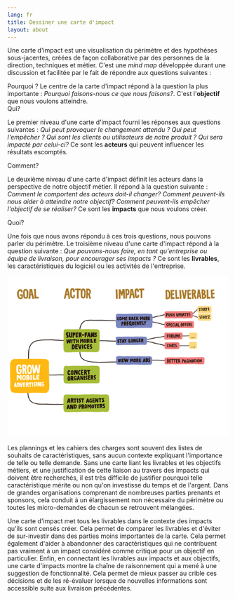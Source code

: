 ```yaml
---
lang: fr
title: Dessiner une carte d'impact
layout: about
---
```

Une carte d'impact est une visualisation du périmètre et des hypothèses sous-jacentes, créées de façon collaborative par des personnes de la direction, techniques et métier. C'est une <i>mind map</i> développée durant une discussion et facilitée par le fait de répondre aux questions suivantes :

<div class="row">
  <span class="span2">Pourquoi ?</span>
  <span class="span6">
    Le centre de la carte d'impact répond à la question la plus importante : <i>Pourquoi faisons-nous ce que nous faisons?</i>. C'est l'<b>objectif</b> que nous voulons atteindre.
  </span>
</div>
<div class="row">
  <span class="span2">Qui?</span>
  <span class="span6">
    <p>Le premier niveau d'une carte d'impact fourni les réponses aux questions suivantes : <i>Qui peut provoquer le changement attendu ? Qui peut l'empêcher ? Qui sont les clients ou utilisateurs de notre produit ? Qui sera impacté par celui-ci? </i> Ce sont les <b>acteurs</b> qui peuvent influencer les résultats escomptés.
  </p>
  </span>
</div>
<div class="row">
  <span class="span2">Comment?</span>
  <span class="span6">
    <p>Le deuxième niveau d'une carte d'impact définit les acteurs dans la perspective de notre objectif métier. Il répond à la question suivante : <i>Comment le comportent des acteurs doit-il changer? Comment peuvent-ils nous aider à atteindre notre objectif? Comment peuvent-ils empêcher l'objectif de se réaliser?</i> Ce sont les <b>impacts</b> que nous voulons créer. 
    </p>
  </span>
</div>
<div class="row">
  <span class="span2">Quoi?</span>
  <span class="span6">
    <p>Une fois que nous avons répondu à ces trois questions, nous pouvons parler du périmètre. Le troisième niveau d'une carte d'impact répond à la question suivante : <i>Que pouvons-nous faire, en tant qu'entreprise ou équipe de livraison, pour encourager ses impacts ?</i> Ce sont les <b>livrables</b>, les caractéristiques du logiciel ou les activités de l'entreprise. 
    </p>
  </span>
</div>

<img src="/assets/im_template.png"/>

Les plannings et les cahiers des charges sont souvent des listes de souhaits de caractéristiques, sans aucun contexte expliquant l'importance de telle ou telle demande. Sans une carte liant les livrables et les objectifs métiers, et une justification de cette liaison au travers des impacts qui doivent être recherchés, il est très difficile de justifier pourquoi telle caractéristique mérite ou non qu'on investisse du temps et de l'argent. Dans de grandes organisations comprenant de nombreuses parties prenants et sponsors, cela conduit à un élargissement non nécessaire du périmètre ou toutes les micro-demandes de chacun se retrouvent mélangées. 

Une carte d'impact met tous les livrables dans le contexte des impacts qu'ils sont censés créer. Cela permet de comparer les livrables et d'éviter de sur-investir dans des parties moins importantes de la carte. Cela permet également d'aider à abandonner des caractéristiques qui ne contribuent pas vraiment à un impact considéré comme critique pour un objectif en particulier. Enfin, en connectant les livrables aux impacts et aux objectifs, une carte d'impacts montre la chaîne de raisonnement qui a mené à une suggestion de fonctionnalité. Cela permet de mieux passer au crible ces décisions et de les ré-évaluer lorsque de nouvelles informations sont accessible suite aux livraison précédentes. 
